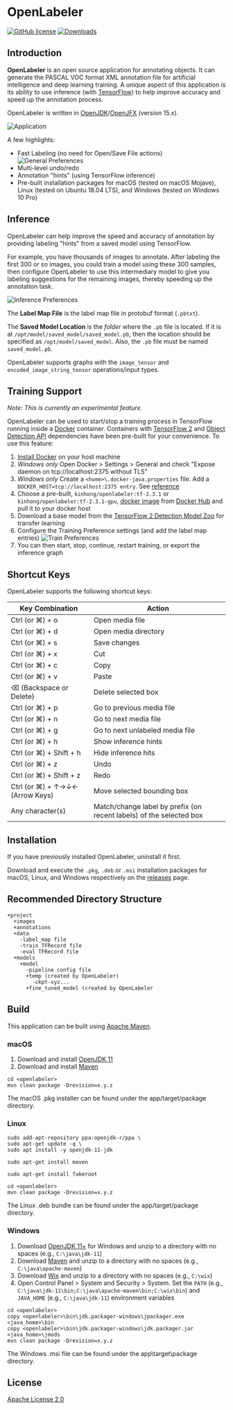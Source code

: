 # OpenLabeler
[![GitHub license](https://img.shields.io/badge/license-Apache--2.0-blue.svg)](https://raw.githubusercontent.com/kinhong/openlabeler/master/LICENSE)
[![Downloads](https://img.shields.io/badge/download-all%20releases-brightgreen.svg)](https://github.com/kinhong/openlabeler/releases/)

## Introduction

**OpenLabeler** is an open source application for annotating objects. It can generate the PASCAL VOC format XML annotation file for artificial intelligence and deep learning training. A unique aspect of this application is its ability to use inference (with [TensorFlow](https://www.tensorflow.org)) to help improve accuracy and speed up the annotation process.

OpenLabeler is written in [OpenJDK](https://openjdk.java.net)/[OpenJFX](https://openjfx.io) (version 15.x).

![Application](assets/app.png)

A few highlights:

* Fast Labeling (no need for Open/Save File actions)
![General Preferences](assets/pref-general.png)
* Multi-level undo/redo
* Annotation "hints" (using TensorFlow inference) 
* Pre-built installation packages for macOS (tested on macOS Mojave), Linux (tested on Ubuntu 18.04 LTS), and Windows (tested on Windows 10 Pro)

## Inference

OpenLabeler can help improve the speed and accuracy of annotation by providing labeling "hints" from a saved model using TensorFlow.

For example, you have thousands of images to annotate. After labeling the first 300 or so images, you could train a model using these 300 samples, then configure OpenLabeler to use this intermediary model to give you labeling suggestions for the remaining images, thereby speeding up the annotation task.

![Inference Preferences](assets/pref-inference.png)

The **Label Map File** is the label map file in protobuf format (`.pbtxt`).

The **Saved Model Location** is the *folder* where the `.pb` file is located. If it is at `/opt/model/saved_model/saved_model.pb`, then the location should be specified as `/opt/model/saved_model`. Also, the `.pb` file must be named `saved_model.pb`.

OpenLabeler supports graphs with the `image_tensor` and `encoded_image_string_tensor` operations/input types.

## Training Support

*Note: This is currently an experimental feature.*

OpenLabeler can be used to start/stop a training process in TensorFlow running inside a [Docker](https://www.docker.com) container. Containers with [TensorFlow 2](https://www.tensorflow.org/install/docker) and [Object Detection API](https://github.com/tensorflow/models/tree/master/research/object_detection) dependencies have been pre-built for your convenience. To use this feature:

1. [Install Docker](https://docs.docker.com/install) on your host machine
2. *Windows only* Open Docker > Settings > General and check "Expose daemon on tcp://localhost:2375 without TLS"
3. *Windows only* Create a `<home>\.docker-java.properties` file. Add a `DOCKER_HOST=tcp://localhost:2375 entry`. See [reference](https://github.com/docker-java/docker-java)
4. Choose a pre-built, `kinhong/openlabeler:tf-2.3.1` or `kinhong/openlabeler:tf-2.3.1-gpu`, [docker image](https://cloud.docker.com/repository/docker/kinhong/openlabeler/tags) from [Docker Hub](https://hub.docker.com/) and pull it to your docker host
5. Download a base model from the [TensorFlow 2 Detection Model Zoo](https://github.com/tensorflow/models/blob/master/research/object_detection/g3doc/tf2_detection_zoo.md) for transfer learning
6. Configure the Training Preference settings (and add the label map entries)
![Train Preferences](assets/pref-train.png)
7. You can then start, stop, continue, restart training, or export the inference graph

## Shortcut Keys

OpenLabeler supports the following shortcut keys:

| Key Combination  | Action
| ------------- | -------------
| Ctrl (or ⌘) + o | Open media file
| Ctrl (or ⌘) + d | Open media directory
| Ctrl (or ⌘) + s | Save changes
| Ctrl (or ⌘) + x | Cut
| Ctrl (or ⌘) + c | Copy
| Ctrl (or ⌘) + v | Paste
| ⌫ (Backspace or Delete)  | Delete selected box
| Ctrl (or ⌘) + p | Go to previous media file
| Ctrl (or ⌘) + n | Go to next media file
| Ctrl (or ⌘) + g | Go to next unlabeled media file
| Ctrl (or ⌘) + h | Show inference hints
| Ctrl (or ⌘) + Shift + h | Hide inference hits
| Ctrl (or ⌘) + z | Undo
| Ctrl (or ⌘) + Shift + z | Redo
| Ctrl (or ⌘) + ↑→↓← (Arrow Keys) | Move selected bounding box  
| Any character(s) | Match/change label by prefix (on recent labels) of the selected box 


## Installation

If you have previously installed OpenLabeler, uninstall it first.

Download and execute the `.pkg`, `.deb` or `.msi` installation packages for macOS, Linux, and Windows respectively on the [releases](https://github.com/kinhong/OpenLabeler/releases) page.

## Recommended Directory Structure
```
+project
  +images
  +annotations
  +data
    -label_map file
    -train TFRecord file
    -eval TFRecord file
  +models
    +model
      -pipeline config file
      +temp (created by OpenLabeler)
        -ckpt-xyz...
      +fine_tuned_model (created by OpenLabeler 
```
 
## Build

This application can be built using [Apache Maven](https://maven.apache.org).

### macOS

1. Download and install [OpenJDK 11](http://jdk.java.net/11)
2. Download and install [Maven](https://maven.apache.org/install.html)
```
cd <openlabeler>
mvn clean package -Drevision=x.y.z
```
The macOS .pkg installer can be found under the app/target/package directory.

### Linux
```
sudo add-apt-repository ppa:openjdk-r/ppa \
sudo apt-get update -q \
sudo apt install -y openjdk-11-jdk

sudo apt-get install maven

sudo apt-get install fakeroot

cd <openlabeler>
mvn clean package -Drevision=x.y.z
```
The Linux .deb bundle can be found under the app/target/package directory.

### Windows

1. Download [OpenJDK 11+](http://jdk.java.net/11/) for Windows and unzip to a directory with no spaces (e.g., `C:\java\jdk-11`)
2. Download [Maven](https://maven.apache.org/download.cgi) and unzip to a directory with no spaces (e.g., `C:\java\apache-maven`)
3. Download [Wix](https://github.com/wixtoolset/wix3/releases) and unzip to a directory with no spaces (e.g., `C:\wix`)
3. Open Control Panel > System and Security > System. Set the `PATH` (e.g., `C:\java\jdk-11\bin;C:\java\apache-maven\bin;C:\wix\bin`) and `JAVA_HOME` (e.g., `C:\java\jdk-11`) environment variables

```DOS .bat
cd <openlabeler>
copy <openlabeler>\bin\jdk.packager-windows\jpackager.exe <java_home>\bin
copy <openlabeler>\bin\jdk.packager-windows\jdk.packager.jar <java_home>\jmods
mvn clean package -Drevision=x.y.z
```

The Windows .msi file can be found under the app\target\package directory.

## License

[Apache License 2.0](LICENSE.md)
